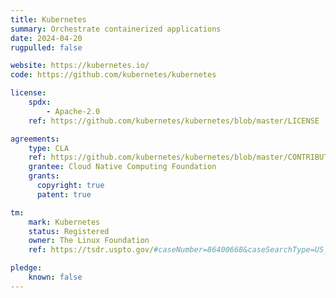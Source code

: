 ```yaml
---
title: Kubernetes
summary: Orchestrate containerized applications
date: 2024-04-20
rugpulled: false

website: https://kubernetes.io/
code: https://github.com/kubernetes/kubernetes

license:
    spdx:
        - Apache-2.0
    ref: https://github.com/kubernetes/kubernetes/blob/master/LICENSE

agreements:
    type: CLA
    ref: https://github.com/kubernetes/kubernetes/blob/master/CONTRIBUTING.md
    grantee: Cloud Native Computing Foundation
    grants:
      copyright: true
      patent: true

tm:
    mark: Kubernetes
    status: Registered
    owner: The Linux Foundation
    ref: https://tsdr.uspto.gov/#caseNumber=86400668&caseSearchType=US_APPLICATION&caseType=DEFAULT&searchType=statusSearch

pledge:
    known: false
---
```


